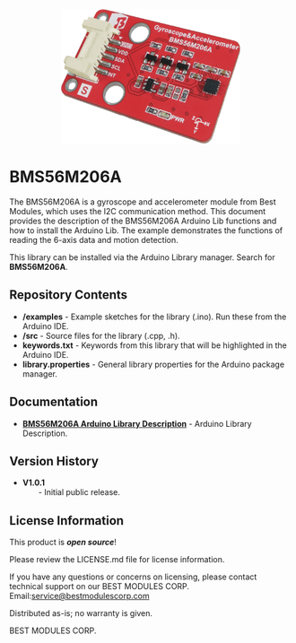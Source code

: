 <div align=center>
<img src="https://github.com/BestModules-Libraries/img/blob/main/BMS56M206A_V1.0.png" width="320" height="240"> 
</div> 

BMS56M206A 
===========================================================

The BMS56M206A is a gyroscope and accelerometer module from Best Modules, which uses the I2C communication method. This document provides the description of the BMS56M206A Arduino Lib functions and how to install the Arduino Lib. The example demonstrates the functions of reading the 6-axis data and motion detection.

This library can be installed via the Arduino Library manager. Search for **BMS56M206A**. 

Repository Contents
-------------------

* **/examples** - Example sketches for the library (.ino). Run these from the Arduino IDE. 
* **/src** - Source files for the library (.cpp, .h).
* **keywords.txt** - Keywords from this library that will be highlighted in the Arduino IDE. 
* **library.properties** - General library properties for the Arduino package manager. 

Documentation 
-------------------

* **[BMS56M206A Arduino Library Description]( https://www.bestmodulescorp.com/bms56m206a.html#tab-product2 )** - Arduino Library Description.

Version History  
-------------------

* **V1.0.1**  
&emsp;&emsp;- Initial public release.

License Information
-------------------

This product is _**open source**_! 

Please review the LICENSE.md file for license information. 

If you have any questions or concerns on licensing, please contact technical support on our BEST MODULES CORP. Email:service@bestmodulescorp.com

Distributed as-is; no warranty is given.

BEST MODULES CORP.
